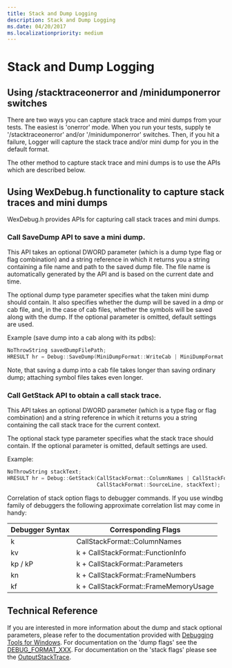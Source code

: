 ```yaml
---
title: Stack and Dump Logging
description: Stack and Dump Logging
ms.date: 04/20/2017
ms.localizationpriority: medium
---
```


# Stack and Dump Logging


## <span id="Using__stacktraceonerror_and__minidumponerror_switches"></span><span id="using__stacktraceonerror_and__minidumponerror_switches"></span><span id="USING__STACKTRACEONERROR_AND__MINIDUMPONERROR_SWITCHES"></span>Using /stacktraceonerror and /minidumponerror switches


There are two ways you can capture stack trace and mini dumps from your tests. The easiest is 'onerror' mode. When you run your tests, supply te '/stacktraceonerror' and/or '/minidumponerror' switches. Then, if you hit a failure, Logger will capture the stack trace and/or mini dump for you in the default format.

The other method to capture stack trace and mini dumps is to use the APIs which are described below.

## <span id="using_wexdebug.h_functionality_to_capture_stack_traces_and_mini_dumps"></span><span id="USING_WEXDEBUG.H_FUNCTIONALITY_TO_CAPTURE_STACK_TRACES_AND_MINI_DUMPS"></span>Using WexDebug.h functionality to capture stack traces and mini dumps


WexDebug.h provides APIs for capturing call stack traces and mini dumps.

### <span id="Call_SaveDump_API_to_save_a_mini_dump."></span><span id="call_savedump_api_to_save_a_mini_dump."></span><span id="CALL_SAVEDUMP_API_TO_SAVE_A_MINI_DUMP."></span>Call SaveDump API to save a mini dump.

This API takes an optional DWORD parameter (which is a dump type flag or flag combination) and a string reference in which it returns you a string containing a file name and path to the saved dump file. The file name is automatically generated by the API and is based on the current date and time.

The optional dump type parameter specifies what the taken mini dump should contain. It also specifies whether the dump will be saved in a dmp or cab file, and, in the case of cab files, whether the symbols will be saved along with the dump. If the optional parameter is omitted, default settings are used.

Example (save dump into a cab along with its pdbs):

```cpp
NoThrowString savedDumpFilePath;
HRESULT hr = Debug::SaveDump(MiniDumpFormat::WriteCab | MiniDumpFormat::WriteCabSecondaryFiles, savedDumpFilePath);
```

Note, that saving a dump into a cab file takes longer than saving ordinary dump; attaching symbol files takes even longer.

### <span id="Call_GetStack_API_to_obtain_a_call_stack_trace."></span><span id="call_getstack_api_to_obtain_a_call_stack_trace."></span><span id="CALL_GETSTACK_API_TO_OBTAIN_A_CALL_STACK_TRACE."></span>Call GetStack API to obtain a call stack trace.

This API takes an optional DWORD parameter (which is a type flag or flag combination) and a string reference in which it returns you a string containing the call stack trace for the current context.

The optional stack type parameter specifies what the stack trace should contain. If the optional parameter is omitted, default settings are used.

Example:

```cpp
NoThrowString stackText;
HRESULT hr = Debug::GetStack(CallStackFormat::ColumnNames | CallStackFormat::FrameAddress |
                             CallStackFormat::SourceLine, stackText);
```

Correlation of stack option flags to debugger commands. If you use windbg family of debuggers the following approximate correlation list may come in handy:


| Debugger Syntax |          Corresponding Flags          |
|-----------------|---------------------------------------|
|        k        |     CallStackFormat::ColumnNames      |
|       kv        |   k + CallStackFormat::FunctionInfo   |
|     kp / kP     |    k + CallStackFormat::Parameters    |
|       kn        |   k + CallStackFormat::FrameNumbers   |
|       kf        | k + CallStackFormat::FrameMemoryUsage |

## <span id="Technical_Reference"></span><span id="technical_reference"></span><span id="TECHNICAL_REFERENCE"></span>Technical Reference


If you are interested in more information about the dump and stack optional parameters, please refer to the documentation provided with [Debugging Tools for Windows](../debugger/index.md). For documentation on the 'dump flags' see the [DEBUG\_FORMAT\_XXX](../debugger/debug-format-xxx.md). For documentation on the 'stack flags' please see the [OutputStackTrace](/windows-hardware/drivers/ddi/dbgeng/nf-dbgeng-idebugcontrol5-outputstacktraceex).